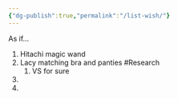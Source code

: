 ```yaml
---
{"dg-publish":true,"permalink":"/list-wish/"}
---
```


As if... 

1. Hitachi magic wand
2. Lacy matching bra and panties #Research 
	1. VS for sure
3. 
4. 